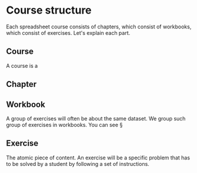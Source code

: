 # Course structure

Each spreadsheet course consists of chapters, which consist of workbooks, which consist of exercises.
Let's explain each part.

## Course

A course is a

## Chapter

## Workbook

A group of exercises will often be about the same dataset. We group such group of exercises in
workbooks. You can see
§

## Exercise

The atomic piece of content. An exercise will be a specific problem that has to be solved by a
student by following a set of instructions.
